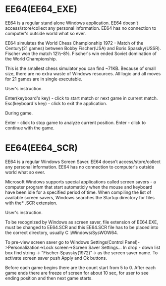 # EE64(EE64_EXE)

EE64 is a regular stand alone Windows application.
EE64 doesn’t access/store/collect any personal information. 
EE64 has no connection to computer's outside world what so ever.

EE64 simulates the World Chess Championship 1972 - Match of the Century(21 games) between Bobby Fischer(USA) and Boris Spassky(USSR).
Fischer won the match 12½–8½.
Fischer's win ended Soviet domination of the World Championship.

This is the smallest chess simulator you can find ~71KB.
Because of small size, there are no extra waste of Windows resources.
All logic and all moves for 21 games are in single executable.

User's instruction.

Enter(keyboard's key) - click to start match or next game in current match.
Esc(keyboard's key) - click to exit the application.

During game.

Enter - click to stop game to analyze current position.
Enter - click to continue with the game.


# EE64(EE64_SCR)

EE64 is a regular Windows Screen Saver.
EE64 doesn’t access/store/collect any personal information. 
EE64 has no connection to computer's outside world what so ever.

Microsoft Windows supports special applications called screen savers - a computer program that start automaticly when the mouse and keyboard have been idle
for a specified period of time.
When compiling the list of available screen savers, Windows searches the Startup directory for files with the* .SCR extension.

User's instruction.

To be recognized by Windows as screen saver, file extension of EE64.EXE, must be changed to EE64.SCR and this EE64.SCR file 
has to be placed into the correct directory, usually C :\Windows\SysWOW64.

To pre-view screen saver go to Windows Settings(Control Panel)->Personalization->Lock screen->Screen Saver Settings...
In drop - down list box find string -> "Fischer-Spassky(1972)"-> as the screen saver name.
To activate screen saver push Apply and Ok buttons.

Before each game begins there are the count start from 5 to 0.
After each game ends there are freeze of screen for about 10 sec, for user to see ending position and then next game starts.

